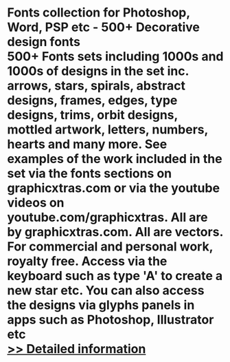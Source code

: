 # Fonts collection for Photoshop, Word, PSP etc - 500+ Decorative design fonts<br />500+ Fonts sets including 1000s and 1000s of designs in the set inc. arrows, stars, spirals, abstract designs, frames, edges, type designs, trims, orbit designs, mottled artwork, letters, numbers, hearts and many more. See examples of the work included in the set via the fonts sections on graphicxtras.com or via the youtube videos on youtube.com/graphicxtras. All are by graphicxtras.com. All are vectors. For commercial and personal work, royalty free. Access via the keyboard such as type 'A' to create a new star etc. You can also access the designs via glyphs panels in apps such as Photoshop, Illustrator etc<br />[>> Detailed information](https://secure.shareit.com/shareit/product.html?productid=300913385&affiliateid=200057808)